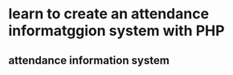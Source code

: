 # learn to create an attendance informatggion system with PHP

<h2>attendance information system</h2>
